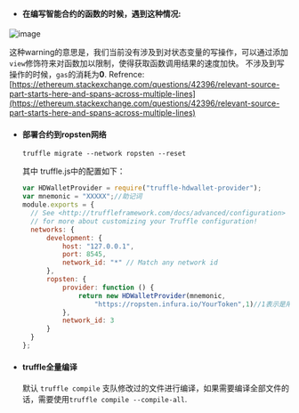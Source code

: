 - #### 在编写智能合约的函数的时候，遇到这种情况:
![image](https://user-images.githubusercontent.com/7269690/42027307-f9c05c10-7afb-11e8-9d01-980ad6ef3f3d.png)
  
这种warning的意思是，我们当前没有涉及到对状态变量的写操作，可以通过添加`view`修饰符来对函数加以限制，使得获取函数调用结果的速度加快。
不涉及到写操作的时候，`gas`的消耗为**0**. 
Refrence: [https://ethereum.stackexchange.com/questions/42396/relevant-source-part-starts-here-and-spans-across-multiple-lines](https://ethereum.stackexchange.com/questions/42396/relevant-source-part-starts-here-and-spans-across-multiple-lines)

- #### 部署合约到ropsten网络

      truffle migrate --network ropsten --reset 
  其中 truffle.js中的配置如下：
  ```javascript
  var HDWalletProvider = require("truffle-hdwallet-provider");
  var mnemonic = "XXXXX";//助记词
  module.exports = {
    // See <http://truffleframework.com/docs/advanced/configuration>
    // for more about customizing your Truffle configuration!
    networks: {
        development: {
            host: "127.0.0.1",
            port: 8545,
            network_id: "*" // Match any network id
        },
        ropsten: {
            provider: function () {
                return new HDWalletProvider(mnemonic,
                    "https://ropsten.infura.io/YourToken",1)//1表示是用第二个账户
            },
            network_id: 3
        }
    }
  };

  
  ```
- #### truffle全量编译
    默认 `truffle compile` 支队修改过的文件进行编译，如果需要编译全部文件的话，需要使用`truffle compile --compile-all`.
